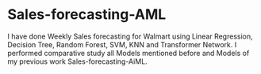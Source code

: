 # Sales-forecasting-AML
I have done Weekly Sales forecasting for Walmart using Linear Regression, Decision Tree, Random Forest, SVM, KNN and Transformer Network. I performed comparative study all Models mentioned before and Models of my previous work Sales-forecasting-AiML.

